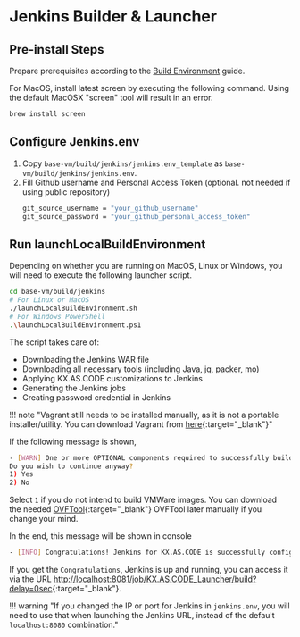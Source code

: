 # Jenkins Builder & Launcher

## Pre-install Steps

Prepare prerequisites according to the [Build Environment](./Build-Environment.md) guide.

For MacOS, install latest screen by executing the following command. Using the default MacOSX "screen" tool will result in an error.
```bash
brew install screen
```

## Configure Jenkins.env
1. Copy `base-vm/build/jenkins/jenkins.env_template` as `base-vm/build/jenkins/jenkins.env`.
2. Fill Github username and Personal Access Token (optional. not needed if using public repository)
    ```bash
    git_source_username = "your_github_username"
    git_source_password = "your_github_personal_access_token"
    ```

## Run launchLocalBuildEnvironment
Depending on whether you are running on MacOS, Linux or Windows, you will need to execute the following launcher script.
```bash
cd base-vm/build/jenkins
# For Linux or MacOS
./launchLocalBuildEnvironment.sh
# For Windows PowerShell
.\launchLocalBuildEnvironment.ps1
```

The script takes care of:
- Downloading the Jenkins WAR file
- Downloading all necessary tools (including Java, jq, packer, mo)
- Applying KX.AS.CODE customizations to Jenkins
- Generating the Jenkins jobs
- Creating password credential in Jenkins

!!! note "Vagrant still needs to be installed manually, as it is not a portable installer/utility. You can download Vagrant from [here](https://www.vagrantup.com/downloads.html){:target="\_blank"}"

If the following message is shown,
```bash
- [WARN] One or more OPTIONAL components required to successfully build packer images for KX.AS.CODE for VMWARE were missing. Ignore if not building VMware images
Do you wish to continue anyway?
1) Yes
2) No
```
Select `1` if you do not intend to build VMWare images. You can download the needed [OVFTool](https://code.vmware.com/web/tool/4.4.0/ovf){:target="\_blank"} OVFTool later manually if you change your mind.

In the end, this message will be shown in console

```bash
- [INFO] Congratulations! Jenkins for KX.AS.CODE is successfully configured and running. Access Jenkins via the following URL: http://localhost:8080/job/KX.AS.CODE_Launcher/build?delay=0sec
```

If you get the `Congratulations`, Jenkins is up and running, you can access it via the URL [http://localhost:8081/job/KX.AS.CODE_Launcher/build?delay=0sec](http://localhost:8080/job/KX.AS.CODE_Launcher/build?delay=0sec){:target="\_blank"}.

!!! warning "If you changed the IP or port for Jenkins in `jenkins.env`, you will need to use that when launching the Jenkins URL, instead of the default `localhost:8080` combination."

